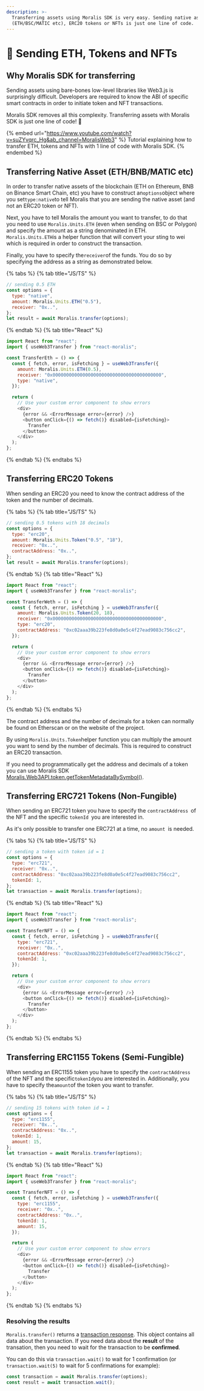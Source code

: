```yaml
---
description: >-
  Transferring assets using Moralis SDK is very easy. Sending native assets
  (ETH/BSC/MATIC etc), ERC20 tokens or NFTs is just one line of code.
---
```


# 💸 Sending ETH, Tokens and NFTs

## Why Moralis SDK for transferring

Sending assets using bare-bones low-level libraries like Web3.js is surprisingly difficult. Developers are required to know the ABI of specific smart contracts in order to initiate token and NFT transactions.

Moralis SDK removes all this complexity. Transferring assets with Moralis SDK is just one line of code! 🧙

{% embed url="https://www.youtube.com/watch?v=suZYvqrc_Hg&ab_channel=MoralisWeb3" %}
Tutorial explaining how to transfer ETH, tokens and NFTs with 1 line of code with Moralis SDK.
{% endembed %}

## Transferring Native Asset (ETH/BNB/MATIC etc)

In order to transfer native assets of the blockchain (ETH on Ethereum, BNB on Binance Smart Chain, etc) you have to construct an`options`object where you set`type:native`to tell Moralis that you are sending the native asset (and not an ERC20 token or NFT).

Next, you have to tell Moralis the amount you want to transfer, to do that you need to use `Moralis.Units.ETH` (even when sending on BSC or Polygon) and specify the amount as a string denominated in ETH. `Moralis.Units.ETH`is a helper function that will convert your sting to wei which is required in order to construct the transaction.

Finally, you have to specify the`receiver`of the funds. You do so by specifying the address as a string as demonstrated below.

{% tabs %}
{% tab title="JS/TS" %}

```javascript
// sending 0.5 ETH
const options = {
  type: "native",
  amount: Moralis.Units.ETH("0.5"),
  receiver: "0x..",
};
let result = await Moralis.transfer(options);
```

{% endtab %}
{% tab title="React" %}

```javascript
import React from "react";
import { useWeb3Transfer } from "react-moralis";

const TransferEth = () => {
  const { fetch, error, isFetching } = useWeb3Transfer({
    amount: Moralis.Units.ETH(0.5),
    receiver: "0x0000000000000000000000000000000000000000",
    type: "native",
  });

  return (
    // Use your custom error component to show errors
    <div>
      {error && <ErrorMessage error={error} />}
      <button onClick={() => fetch()} disabled={isFetching}>
        Transfer
      </button>
    </div>
  );
};
```

{% endtab %}
{% endtabs %}

## Transferring ERC20 Tokens

When sending an ERC20 you need to know the contract address of the token and the number of decimals.&#x20;

{% tabs %}
{% tab title="JS/TS" %}

```javascript
// sending 0.5 tokens with 18 decimals
const options = {
  type: "erc20",
  amount: Moralis.Units.Token("0.5", "18"),
  receiver: "0x..",
  contractAddress: "0x..",
};
let result = await Moralis.transfer(options);
```

{% endtab %}
{% tab title="React" %}

```javascript
import React from "react";
import { useWeb3Transfer } from "react-moralis";

const TransferWeth = () => {
  const { fetch, error, isFetching } = useWeb3Transfer({
    amount: Moralis.Units.Token(20, 18),
    receiver: "0x0000000000000000000000000000000000000000",
    type: "erc20",
    contractAddress: "0xc02aaa39b223fe8d0a0e5c4f27ead9083c756cc2",
  });

  return (
    // Use your custom error component to show errors
    <div>
      {error && <ErrorMessage error={error} />}
      <button onClick={() => fetch()} disabled={isFetching}>
        Transfer
      </button>
    </div>
  );
};
```

{% endtab %}
{% endtabs %}

The contract address and the number of decimals for a token can normally be found on Etherscan or on the website of the project.

By using `Moralis.Units.Token`helper function you can multiply the amount you want to send by the number of decimals. This is required to construct an ERC20 transaction.

If you need to programmatically get the address and decimals of a token you can use Moralis SDK [Moralis.Web3API.token.getTokenMetadataBySymbol()](https://docs.moralis.io/moralis-server/web3-sdk/token#gettokenmetadatabysymbol).

## Transferring ERC721 Tokens (Non-Fungible)

When sending an ERC721 token you have to specify the `contractAddress `of the NFT and the specific `tokenId `you are interested in.

As it's only possible to transfer one ERC721 at a time, no `amount `is needed.

{% tabs %}
{% tab title="JS/TS" %}

```javascript
// sending a token with token id = 1
const options = {
  type: "erc721",
  receiver: "0x..",
  contractAddress: "0xc02aaa39b223fe8d0a0e5c4f27ead9083c756cc2",
  tokenId: 1,
};
let transaction = await Moralis.transfer(options);
```

{% endtab %}
{% tab title="React" %}

```javascript
import React from "react";
import { useWeb3Transfer } from "react-moralis";

const TransferNFT = () => {
  const { fetch, error, isFetching } = useWeb3Transfer({
    type: "erc721",
    receiver: "0x..",
    contractAddress: "0xc02aaa39b223fe8d0a0e5c4f27ead9083c756cc2",
    tokenId: 1,
  });

  return (
    // Use your custom error component to show errors
    <div>
      {error && <ErrorMessage error={error} />}
      <button onClick={() => fetch()} disabled={isFetching}>
        Transfer
      </button>
    </div>
  );
};
```

{% endtab %}
{% endtabs %}

## Transferring ERC1155 Tokens (Semi-Fungible)

When sending an ERC1155 token you have to specify the `contractAddress `of the NFT and the specific`tokenId`you are interested in. Additionally, you have to specify the`amount`of the token you want to transfer.

{% tabs %}
{% tab title="JS/TS" %}

```javascript
// sending 15 tokens with token id = 1
const options = {
  type: "erc1155",
  receiver: "0x..",
  contractAddress: "0x..",
  tokenId: 1,
  amount: 15,
};
let transaction = await Moralis.transfer(options);
```

{% endtab %}
{% tab title="React" %}

```javascript
import React from "react";
import { useWeb3Transfer } from "react-moralis";

const TransferNFT = () => {
  const { fetch, error, isFetching } = useWeb3Transfer({
    type: "erc1155",
    receiver: "0x..",
    contractAddress: "0x..",
    tokenId: 1,
    amount: 15,
  });

  return (
    // Use your custom error component to show errors
    <div>
      {error && <ErrorMessage error={error} />}
      <button onClick={() => fetch()} disabled={isFetching}>
        Transfer
      </button>
    </div>
  );
};
```

{% endtab %}
{% endtabs %}

### Resolving the results

`Moralis.transfer()` returns a [transaction response](https://docs.ethers.io/v5/api/providers/types/#providers-TransactionResponse). This object contains all data about the transaction. If you need data about the **result** of the transation, then you need to wait for the transaction to be **confirmed**.

You can do this via `transaction.wait()` to wait for 1 confirmation (or `transaction.wait(5)` to wait for 5 confirmations for example):

```javascript
const transaction = await Moralis.transfer(options);
const result = await transaction.wait();
```
